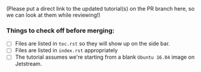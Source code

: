 (Please put a direct link to the updated tutorial(s) on the PR branch here,
so we can look at them while reviewing!)

### Things to check off before merging:

- [ ] Files are listed in `toc.rst` so they will show up on the side bar.
- [ ] Files are listed in `index.rst` appropriately
- [ ] The tutorial assumes we're starting from a blank `Ubuntu 16.04` image on Jetstream.
